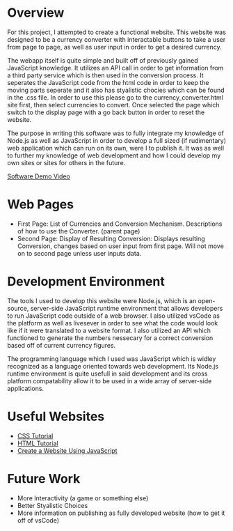 # Overview

For this project, I attempted to create a functional website. This website was designed to be a currency converter with interactable buttons to take a user from page to page, as well as user input in order to get a desired currency.

The webapp itself is quite simple and built off of previously gained JavaScript knowledge. It utilizes an API call in order to get information from a third party service which is then used in the conversion process. It seperates the JavaScript code from the html code in order to keep the moving parts seperate and it also has styalistic chocies which can be found in the .css file. In order to use this please go to the currency_converter.html site first, then select currencies to convert. Once selected the page which switch to the display page with a go back button in order to reset the website. 

The purpose in writing this software was to fully integrate my knowledge of Node.js as well as JavaScript in order to develop a full sized (if rudimentary) web application which can run on its own, were I to publish it. It was as well to further my knowledge of web development and how I could develop my own sites or sites for others in the future. 

[Software Demo Video](https://youtu.be/P7WoxZ9Lrbs)

# Web Pages

- First Page: List of Currencies and Conversion Mechanism. Descriptions of how to use the Converter. (parent page)
- Second Page: Display of Resulting Conversion: Displays resulting Conversion, changes based on user input from first page. Will not move on to second page unless user inputs data.

# Development Environment

The tools I used to develop this website were Node.js, which is an open-source, server-side JavaScript runtime environment that allows developers to run JavaScript code outside of a web browser. I also utilized vsCode as the platform as well as livesever in order to see what the code would look like if it were translated to a website format. I also utilized an API which functioned to generate the numbers nessecary for a correct conversion based off of current currency figures.

The programming language which I used was JavaScript which is widley recognized as a language oriented towards web development. Its Node.js runtime environment is quite usefull in said development and its cross platform compatability allow it to be used in a wide array of server-side applications.

# Useful Websites

* [CSS Tutorial](https://www.w3schools.com/css/default.asp)
* [HTML Tutorial](https://www.w3schools.com/html/)
* [Create a Website Using JavaScript](https://www.youtube.com/watch?v=XnJ4K7nm_5A)

# Future Work

* More Interactivity (a game or something else)
* Better Styalistic Choices
* More information on publishing as fully developed website (how to get it off of vsCode)